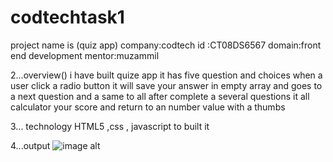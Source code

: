 # codtechtask1 
project  name is (quiz app)
company:codtech 
id :CT08DS6567
domain:front end development 
mentor:muzammil

2...overview()
i have built quize app it has five question and choices when a user click a radio button it will save your answer in 
empty array and goes to a next question and  a same to all after complete a several questions
it all calculator your score and return to an number value with a thumbs

3... technology 
HTML5 ,css , javascript to built it

4...output 
![image alt]()
